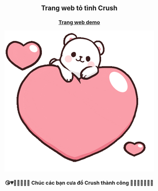 ## <p align="center"> Trang web tỏ tình Crush </p>
### <p align="center"> [Trang web demo](https://daudau432.github.io/Confess-Crush/) </p>

[<p align="center"> <img src="/img/logi.gif" alt="web" /> </p>](https://github.com/zukahai/Confess-Crush/issues/new)

### <p align="center">😘💔💙💓💝💟💑 Chúc các bạn cưa đổ Crush thành công 💚💗💘💖💞💋👄</p>
